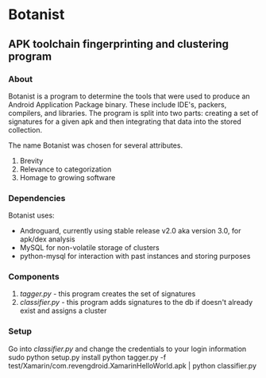 # Botanist 
## APK toolchain fingerprinting and clustering program

### About

Botanist is a program to determine the tools that were used to produce an Android Application Package binary. These include IDE's, packers, compilers, and libraries. The program is split into two parts: creating a set of signatures for a given apk and then integrating that data into the stored collection. 

The name Botanist was chosen for several attributes.

1. Brevity
2. Relevance to categorization
3. Homage to growing software 

### Dependencies

Botanist uses:

* Androguard, currently using stable release v2.0 aka version 3.0, for apk/dex analysis
* MySQL for non-volatile storage of clusters
* python-mysql for interaction with past instances and storing purposes


### Components

1. <i> tagger.py </i> - this program creates the set of signatures
2. <i> classifier.py </i> - this program adds signatures to the db if doesn't already
   exist and assigns a cluster

### Setup

Go into <i> classifier.py </i> and change the credentials to your login
   information
<c> sudo python setup.py install </c>
<c> python tagger.py -f test/Xamarin/com.revengdroid.XamarinHelloWorld.apk | python classifier.py </c>

